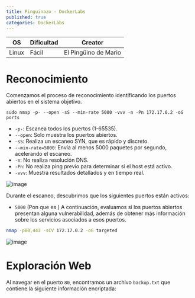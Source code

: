 ```yaml
---
title: Pinguinazo - DockerLabs
published: true
categories: DockerLabs
---
```



| OS     | Dificultad  | Creator           |
| ------ | ----------- | -------------     | 
| Linux  |  Fácil      | El Pingüino de Mario       | 


# Reconocimiento

Comenzamos el proceso de reconocimiento identificando los puertos abiertos en el sistema objetivo. 
```shell
sudo nmap -p- --open -sS --min-rate 5000 -vvv -n -Pn 172.17.0.2 -oG ports 
```
-  `-p-`: Escanea todos los puertos (1-65535).
- `--open`: Solo muestra los puertos abiertos.
- `-sS`: Realiza un escaneo SYN, que es rápido y discreto.
- `--min-rate=5000`: Envía al menos 5000 paquetes por segundo, acelerando el escaneo.
- `-n`: No realiza resolución DNS.
- `-Pn`: No realiza ping previo para determinar si el host está activo.
- `-vvv`: Muestra resultados detallados y en tiempo real.

![image](https://github.com/user-attachments/assets/857b077a-8e60-4fab-bc4b-2011e3d219dd)

Durante el escaneo, descubrimos que los siguientes puertos están activos:
- `5000` (Pon que es )
A continuación, evaluamos si los puertos abiertos presentan alguna vulnerabilidad, además de obtener más información sobre los servicios asociados a esos puertos.

```bash
nmap -p80,443 -sCV 172.17.0.2 -oG targeted
```
![image](https://github.com/user-attachments/assets/454db12c-80e6-4883-b45e-bd5ebedde5cd)

# Exploración Web
Al navegar en el puerto `80`, encontramos un archivo `backup.txt` que contiene la siguiente información encriptada:
